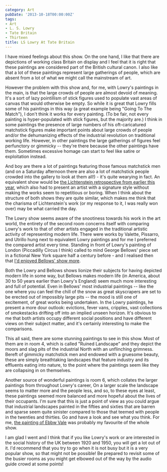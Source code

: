 ```yaml
---
category: Art
pubDate: '2013-10-18T00:00:00Z'
tags:
- Art
- L. S. Lowry
- Tate Britain
- Thirteen
title: LS Lowry At Tate Britain
---
```

I have mixed feelings about this show. On the one hand, I like that there are depictions of working class Britain on display and I feel that it is right that these paintings are considered part of the British cultural canon. I also like that a lot of these paintings represent large gatherings of people, which are absent from a lot of what we might call the mainstream of art.

However the problem with this show and, for me, with Lowry's paintings in the main, is that the large crowds of people are almost devoid of meaning. It's a sort of lazy pointillism of stick figures used to populate vast areas of canvas that would otherwise be empty. So while it is great that Lowry fills some of his paintings in this way (a great example being "Going To The Match"), I don't think it works for every painting. (To be fair, not every painting is hyper-populated with stick figures, but the majority are.) I think in some paintings the presence of large numbers of his oft-caricatured matchstick figures make important points about large crowds of people and/or the dehumanizing effects of the industrial revolution on traditional working life. However, in other paintings the large gatherings of figures feel perfunctory or gimmicky -- they're there because the other paintings have them. Sometimes excessive homage can start to feel like satire or exploitation instead.

And boy are there a lot of paintings featuring those famous matchstick men (and on a Saturday afternoon there are also a lot of matchstick people crowded into the gallery to look at them all!) - it's quite wearying in fact. An equivalent show would be [the Lichtenstein retrospective from earlier this year](/lichtenstein-at-tate-modern/), which also had to present an artist with a signature style without making the works seem to repetitious or boring. When I think about the structure of both shows they are quite similar, which makes me think that the charisma of Lichtenstein's work (or my response to it, I was really won over) may be what carried the day.

The Lowry show seems aware of the snootiness towards his work in the art world, the entirety of the second room concerns itself with comparing Lowry's work to that of other artists engaged in the traditional artistic activity of representing modern life. There were works by Valette, Pissarro, and Utrillo hung next to equivalent Lowry paintings and for me I preferred the compared artist every time. Standing in front of Lowry's painting of London (Piccadilly Circus I think) called to mind George Bellows' piece set in a fictional New York square half a century before - and I realised then that [I'd enjoyed Bellows' show more](/george-bellows-at-ra/).

Both the Lowry and Bellows shows lionize their subjects for having depicted modern life in some way, but Bellows makes modern life (in America, about 30 to 50 years earlier than Lowry's England) seem much more interesting and full of potential. Even in Bellows' most industrial paintings -- like the one where you can feel the chill of the snow as great skyscrapers are set to be erected out of impossibly large pits -- the mood is still one of excitement, of great works being undertaken. In the Lowry paintings, he present a more dour outlook: evictions, fever vans, cripples, vast collections of smokestacks drifting off into an implied unseen horizon. It's obvious to me that both artists occupy different social positions and have different views on their subject matter, and it's certainly interesting to make the comparisons.

This all said, there are some stunning paintings to see in this show. Most of them are in room 4, which is called "Ruined Landscape" and they depict the moors and slag pits of the industrial North with an unflinching grimness. Bereft of gimmicky matchstick men and endowed with a gruesome beauty, these are simply breathtaking landscapes that feature industry and its effluents eating into nature, to the point where the paintings seem like they are collapsing in on themselves.

Another source of wonderful paintings is room 6, which collates the larger paintings from throughout Lowry's career, On a larger scale the landscape seems to matter more and the people less, and so, to these eyes at least, these paintings seemed more balanced and more hopeful about the lives of their occupants. I'm sure that this is just a point of view as you could argue that industrial landscapes painted in the fifties and sixties that are barren and sparse seem quite sinister compared to those that teemed with people in the twenties and thirties. Go and have a look and see what you think. For me, [the painting of Ebbw Vale](http://www.bbc.co.uk/arts/yourpaintings/paintings/ebbw-vale-55151) was probably my favourite of the whole show.

I am glad I went and I think that if you like Lowry's work or are interested in the social history of the UK between 1920 and 1950, you will get a lot out of it. I'd recommend that you try to go when it is not busy but it is a very popular show, so that might not be possible! Be prepared to revisit some of the busier rooms as you might get elbowed out of the way by the audio guide crowd at some points!